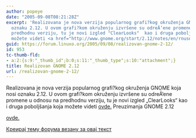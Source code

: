 ```yaml
---
author: popeye
date: "2005-09-08T08:21:28Z"
excerpt: 'Realizovana je nova verzija popularnog grafi?kog okruženja GNOME koja nosi
  oznaku 2.12. U ovom grafi?kom okruženju izvršene su odreÄ‘ene promene u odnosu na
  predhodnu verziju, tu je novi izgled "ClearLooks"  kao i druga poboljšanja koja
  možete videti <a href="http://www.gnome.org/start/2.12/notes/en/rnusers.html">ovde.</a> '
guid: https://forum.linuxo.org/2005/09/08/realizovan-gnome-2-12/
id: 953
tc-thumb-fld:
- a:2:{s:9:"_thumb_id";b:0;s:11:"_thumb_type";s:10:"attachment";}
title: Realizovan GNOME 2.12
url: /realizovan-gnome-2-12/
---
```

Realizovana je nova verzija popularnog grafi?kog okruženja GNOME koja nosi oznaku 2.12. U ovom grafi?kom okruženju izvršene su odreÄ‘ene promene u odnosu na predhodnu verziju, tu je novi izgled &#8222;ClearLooks&#8220; kao i druga poboljšanja koja možete videti [ovde.](http://www.gnome.org/start/2.12/notes/en/rnusers.html) <!--break-->Preuzimanja GNOME 2.12 

[ovde.](http://www.gnome.org/start/2.12/)

[Креирај тему форума везану за овај текст](https://linuxo.org/nova-tema-na-forumu/?se_pid=953)